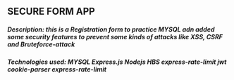 ## SECURE FORM APP

##### **Description:**  *this is a Registration form to practice MYSQL adn added some security features to prevent some kinds of attacks like XSS, CSRF and Bruteforce-attack*


##### **Technologies used:** *MYSQL Express.js Nodejs HBS express-rate-limit jwt cookie-parser express-rate-limit*